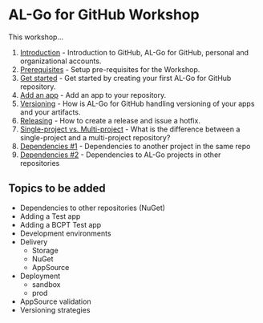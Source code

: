 # AL-Go for GitHub Workshop
This workshop...

1. [Introduction](Introduction.md) - Introduction to GitHub, AL-Go for GitHub, personal and organizational accounts.
2. [Prerequisites](Prerequisites.md) - Setup pre-requisites for the Workshop.
3. [Get started](GetStarted.md) - Get started by creating your first AL-Go for GitHub repository.
4. [Add an app](AddAnApp.md) - Add an app to your repository.
5. [Versioning](Versioning.md) - How is AL-Go for GitHub handling versioning of your apps and your artifacts.
6. [Releasing](Releasing.md) - How to create a release and issue a hotfix.
7. [Single-project vs. Multi-project](Projects.md) - What is the difference between a single-project and a multi-project repository?
8. [Dependencies #1](Dependencies1.md) - Dependencies to another project in the same repo
9. [Dependencies #2](Dependencies2.md) - Dependencies to AL-Go projects in other repositories

## Topics to be added
- Dependencies to other repositories (NuGet)
- Adding a Test app
- Adding a BCPT Test app
- Development environments
- Delivery
  - Storage
  - NuGet
  - AppSource
- Deployment
  - sandbox
  - prod
- AppSource validation
- Versioning strategies

